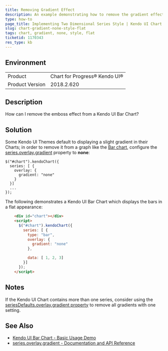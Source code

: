 ```yaml
---
title: Removing Gradient Effect
description: An example demonstrating how to remove the gradient effect of a Kendo UI Chart's series for a two dimensional style
type: how-to
page_title: Implementing Two Dimensional Series Style | Kendo UI Chart
slug: chart-gradient-none-style-flat
tags: chart, gradient, none, style, flat
ticketid: 1170343
res_type: kb
---
```


## Environment
<table>
 <tr>
  <td>Product</td>
  <td>Chart for Progress® Kendo UI®</td>
 </tr>
 <tr>
  <td>Product Version</td>
  <td>2018.2.620</td>
 </tr>
</table>

## Description

How can I remove the emboss effect from a Kendo UI Bar Chart?

## Solution

Some Kendo UI Themes default to displaying a slight gradient in their Charts; in order to remove it from a graph like the [Bar chart](https://demos.telerik.com/kendo-ui/bar-charts/index), configure the [series.overlay.gradient](https://docs.telerik.com/kendo-ui/api/javascript/dataviz/ui/chart/configuration/series.overlay#series.overlay.gradient) property to **none**:
```
$("#chart").kendoChart({
  series: [ {
    overlay: {
      gradient: "none"
    }
  }]
  ...
});
```

The following demonstrates a Kendo UI Bar Chart which displays the bars in a flat appearance:

```html
    <div id="chart"></div>
    <script>
      $("#chart").kendoChart({
        series: [ {
          type: "bar",
          overlay: {
            gradient: "none"
          },

          data: [ 1, 2, 3]
        }]
      });
    </script>
```

## Notes
If the Kendo UI Chart contains more than one series, consider using the [seriesDefaults.overlay.gradient property](https://docs.telerik.com/kendo-ui/api/javascript/dataviz/ui/chart/configuration/seriesdefaults.overlay#seriesDefaults.overlay.gradient) to remove all gradients with one setting.


## See Also

* [Kendo UI Bar Chart - Basic Usage Demo](https://demos.telerik.com/kendo-ui/bar-charts/index)
* [series.overlay.gradient - Documentation and API Reference](https://docs.telerik.com/kendo-ui/api/javascript/dataviz/ui/chart/configuration/series.overlay#series.overlay.gradient)
